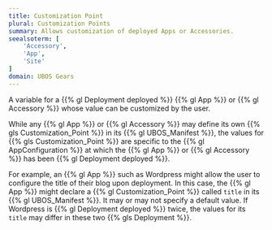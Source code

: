 ```yaml
---
title: Customization Point
plural: Customization Points
summary: Allows customization of deployed Apps or Accessories.
seealsoterm: [
    'Accessory',
    'App',
    'Site'
]
domain: UBOS Gears
---
```


A variable for a {{% gl Deployment deployed %}} {{% gl App %}} or {{% gl Accessory %}} whose value
can be customized by the user.

While any {{% gl App %}} or {{% gl Accessory %}} may define its own {{% gls Customization_Point %}}
in its {{% gl UBOS_Manifest %}}, the values for {{% gls Customization_Point %}} are specific to
the {{% gl AppConfiguration %}} at which the {{% gl App %}} or {{% gl Accessory %}} has been
{{% gl Deployment deployed %}}.

For example, an {{% gl App %}} such as Wordpress might allow the user to configure
the title of their blog upon deployment. In this case, the {{% gl App %}} might
declare a {{% gl Customization_Point %}} called ``title`` in its
{{% gl UBOS_Manifest %}}. It may or may not specify a default value. If Wordpress is
{{% gl Deployment deployed %}} twice, the values for its ``title`` may differ in
these two {{% gls Deployment %}}.
